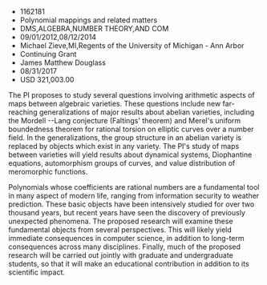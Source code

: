 
* 1162181
* Polynomial mappings and related matters
* DMS,ALGEBRA,NUMBER THEORY,AND COM
* 09/01/2012,08/12/2014
* Michael Zieve,MI,Regents of the University of Michigan - Ann Arbor
* Continuing Grant
* James Matthew Douglass
* 08/31/2017
* USD 321,003.00

The PI proposes to study several questions involving arithmetic aspects of maps
between algebraic varieties. These questions include new far-reaching
generalizations of major results about abelian varieties, including the Mordell
--Lang conjecture (Faltings' theorem) and Merel's uniform boundedness theorem
for rational torsion on elliptic curves over a number field. In the
generalizations, the group structure in an abelian variety is replaced by
objects which exist in any variety. The PI's study of maps between varieties
will yield results about dynamical systems, Diophantine equations, automorphism
groups of curves, and value distribution of meromorphic functions.

Polynomials whose coefficients are rational numbers are a fundamental tool in
many aspect of modern life, ranging from information security to weather
prediction. These basic objects have been intensively studied for over two
thousand years, but recent years have seen the discovery of previously
unexpected phenomena. The proposed research will examine these fundamental
objects from several perspectives. This will likely yield immediate consequences
in computer science, in addition to long-term consequences across many
disciplines. Finally, much of the proposed research will be carried out jointly
with graduate and undergraduate students, so that it will make an educational
contribution in addition to its scientific impact.


